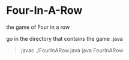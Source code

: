 # Four-In-A-Row
the game of Four in a row


go in the directory that contains the game .java
> javac ./FourInARow.java
> java FourInARow
